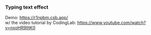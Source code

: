 ### Typing text effect
Demo: https://r1npbm.csb.app/ <br/>
w/ the video tutorial by CodingLab: https://www.youtube.com/watch?v=nxoHR9lltK0